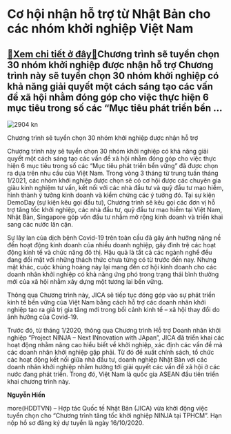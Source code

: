 Cơ hội nhận hỗ trợ từ Nhật Bản cho các nhóm khởi nghiệp Việt Nam
================================================================

[:gift:Xem chi tiết ở đây:gift:](https://hddtvn.com/co-hoi-nhan-ho-tro-tu-nhat-ban-cho-cac-nhom-khoi-nghiep-viet-nam/)Chương trình sẽ tuyển chọn 30 nhóm khởi nghiệp được nhận hỗ trợ Chương trình này sẽ tuyển chọn 30 nhóm khởi nghiệp có khả năng giải quyết một cách sáng tạo các vấn đề xã hội nhằm đóng góp cho việc thực hiện 6 mục tiêu trong số các “Mục tiêu phát triển bền …
-----------------------------------------------------------------------------------------------------------------------------------------------------------------------------------------------------------------------------------------------------------------





![2904 kn](https://haiquanonline.com.vn/stores/news_dataimages/hiennt/082020/27/10/in_article/2904_kn.jpg?rt=20200827120805 "Chương trình này sẽ tuyển chọn 30 nhóm khởi nghiệp được nhận hỗ trợ")


Chương trình sẽ tuyển chọn 30 nhóm khởi nghiệp được nhận hỗ trợ



Chương trình này sẽ tuyển chọn 30 nhóm khởi nghiệp có khả năng giải quyết một cách sáng tạo các vấn đề xã hội nhằm đóng góp cho việc thực hiện 6 mục tiêu trong số các “Mục tiêu phát triển bền vững” đã được chọn ra dựa trên nhu cầu của Việt Nam. Trong vòng 3 tháng từ trung tuần tháng 1/2021, các nhóm khởi nghiệp được chọn sẽ có cơ hội được các chuyên gia giàu kinh nghiệm tư vấn, kết nối với các nhà đầu tư và quỹ đầu tư mạo hiểm, hình thành ý tưởng kinh doanh và kiểm chứng các ý tưởng đó. Tại sự kiện DemoDay (sự kiện kêu gọi đầu tư), Chương trình sẽ kêu gọi các đơn vị hỗ trợ tăng tốc khởi nghiệp, các nhà đầu tư, quỹ đầu tư mạo hiểm tại Việt Nam, Nhật Bản, Singapore góp vốn đầu tư nhằm mở rộng kinh doanh và triển khai sang các nước lân cận.


Sự lây lan của dịch bệnh Covid-19 trên toàn cầu đã gây ảnh hưởng nặng nề đến hoạt động kinh doanh của nhiều doanh nghiệp, gây đình trệ các hoạt động kinh tế và chức năng đô thị. Hậu quả là tất cả các ngành nghề đều đang đối mặt với những thách thức chưa từng có từ trước đến nay. Nhưng mặt khác, cuộc khủng hoảng này lại mang đến cơ hội kinh doanh cho các doanh nhân khởi nghiệp có khả năng ứng phó trong trạng thái bình thường mới của xã hội nhằm xây dựng một tương lai bền vững.


Thông qua Chương trình này, JICA sẽ tiếp tục đóng góp vào sự phát triển kinh tế bền vững của Việt Nam bằng cách hỗ trợ các doanh nhân khởi nghiệp tạo ra giá trị gia tăng mới trong bối cảnh kinh tế – xã hội thay đổi do ảnh hưởng của Covid-19.


Trước đó, từ tháng 1/2020, thông qua Chương trình Hỗ trợ Doanh nhân khởi nghiệp “Project NINJA – Next INnovation with JApan”, JICA đã triển khai các hoạt động nhằm nâng cao hiểu biết về khởi nghiệp, xác định các vấn đề mà các doanh nhân khởi nghiệp gặp phải. Từ đó đề xuất chính sách, tổ chức các hoạt động kết nối giữa nhà đầu tư, doanh nghiệp Nhật Bản với các doanh nhân khởi nghiệp nhằm hướng tới giải quyết các vấn đề xã hội ở các nước đang phát triển. Trong đó, Việt Nam là quốc gia ASEAN đầu tiên triển khai chương trình này.




**Nguyễn Hiền**



more(HDDTVN) – Hợp tác Quốc tế Nhật Bản (JICA) vừa khởi động việc tuyển chọn cho “Chương trình tăng tốc khởi nghiệp NINJA tại TPHCM”. Hạn nộp hồ sơ đăng ký dự tuyển là ngày 16/10/2020.

